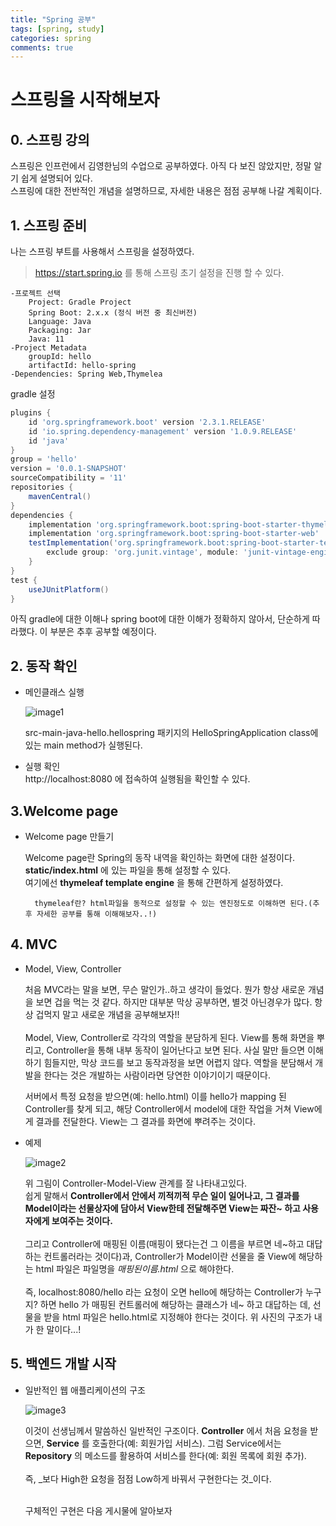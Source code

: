 ```yaml
---
title: "Spring 공부"
tags: [spring, study]
categories: spring
comments: true
---
```


# 스프링을 시작해보자

## 0. 스프링 강의

스프링은 인프런에서 김영한님의 수업으로 공부하였다. 아직 다 보진 않았지만, 정말 알기 쉽게 설명되어 있다. <br/>
스프링에 대한 전반적인 개념을 설명하므로, 자세한 내용은 점점 공부해 나갈 계획이다. <br/>

## 1. 스프링 준비

나는 스프링 부트를 사용해서 스프링을 설정하였다.<br/>
> https://start.spring.io 를 통해 스프링 초기 설정을 진행 할 수 있다.

```
-프로젝트 선택
    Project: Gradle Project
    Spring Boot: 2.x.x (정식 버전 중 최신버전)
    Language: Java
    Packaging: Jar
    Java: 11
-Project Metadata
    groupId: hello
    artifactId: hello-spring
-Dependencies: Spring Web,Thymelea
```

gradle 설정
```gradle
plugins {
    id 'org.springframework.boot' version '2.3.1.RELEASE'
    id 'io.spring.dependency-management' version '1.0.9.RELEASE'
    id 'java'
}
group = 'hello'
version = '0.0.1-SNAPSHOT'
sourceCompatibility = '11'
repositories {
    mavenCentral()
}
dependencies {
    implementation 'org.springframework.boot:spring-boot-starter-thymeleaf'
    implementation 'org.springframework.boot:spring-boot-starter-web'
    testImplementation('org.springframework.boot:spring-boot-starter-test') {
        exclude group: 'org.junit.vintage', module: 'junit-vintage-engine'
    }
}
test {
    useJUnitPlatform()
}
```

아직 gradle에 대한 이해나 spring boot에 대한 이해가 정확하지 않아서, 단순하게 따라했다. 이 부분은 추후 공부할 예정이다.

## 2. 동작 확인

- 메인클래스 실행
    <br/>

    ![image1](https://bh981013.github.io/images/2022-02-11/2022-02-11-1.PNG)

    src-main-java-hello.hellospring 패키지의 HelloSpringApplication class에 있는 main method가 실행된다.
- 실행 확인
    <br/>
    http://localhost:8080 에 접속하여 실행됨을 확인할 수 있다.

## 3.Welcome page

- Welcome page 만들기

    Welcome page란 Spring의 동작 내역을 확인하는 화면에 대한 설정이다. __static/index.html__ 에 있는 파일을 통해 설정할 수 있다.<br/>
    여기에선 __thymeleaf template engine__ 을 통해 간편하게 설정하였다.

        thymeleaf란? html파일을 동적으로 설정할 수 있는 엔진정도로 이해하면 된다.(추후 자세한 공부를 통해 이해해보자..!)
        
## 4. MVC

- Model, View, Controller

    처음 MVC라는 말을 보면, 무슨 말인가..하고 생각이 들었다. 뭔가 항상 새로운 개념을 보면 겁을 먹는 것 같다. 하지만 대부분 막상 공부하면, 별것 아닌경우가 많다. 항상 겁먹지 말고 새로운 개념을 공부해보자!!
    <br/><br/>
    Model, View, Controller로 각각의 역할을 분담하게 된다. View를 통해 화면을 뿌리고, Controller을 통해 내부 동작이 일어난다고 보면 된다. 사실 말만 들으면 이해하기 힘들지만, 막상 코드를 보고 동작과정을 보면 어렵지 않다. 역할을 분담해서 개발을 한다는 것은 개발하는 사람이라면 당연한 이야기이기 때문이다.
    
    서버에서 특정 요청을 받으면(예: hello.html) 이를 hello가 mapping 된 Controller를 찾게 되고, 해당 Controller에서 model에 대한 작업을 거쳐 View에게 결과를 전달한다. View는 그 결과를 화면에 뿌려주는 것이다.

- 예제

    ![image2](https://bh981013.github.io/images/2022-02-11/2022-02-11-2.PNG)

    위 그림이 Controller-Model-View 관계를 잘 나타내고있다.<br/>
    쉽게 말해서 __Controller에서 안에서 끼적끼적 무슨 일이 일어나고, 그 결과를 Model이라는 선물상자에 담아서 View한테 전달해주면 View는 짜잔~ 하고 사용자에게 보여주는 것이다.__
    <br/>
    <br/>
    그리고 Controller에 매핑된 이름(매핑이 됐다는건 그 이름을 부르면 네~하고 대답하는 컨트롤러라는 것이다)과, Controller가 Model이란 선물을 줄 View에 해당하는 html 파일은 파일명을 _매핑된이름.html_ 으로 해야한다.
    <br/>
    <br/>
    즉, localhost:8080/hello 라는 요청이 오면 hello에 해당하는 Controller가 누구지? 하면 hello 가 매핑된 컨트롤러에 해당하는 클래스가 네~ 하고 대답하는 데, 선물을 받을 html 파일은 hello.html로 지정해야 한다는 것이다. 위 사진의 구조가 내가 한 말이다...!

## 5. 백엔드 개발 시작
- 일반적인 웹 애플리케이션의 구조

    ![image3](https://bh981013.github.io/images/2022-02-11/2022-02-11-3.PNG)

    이것이 선생님께서 말씀하신 일반적인 구조이다. __Controller__ 에서 처음 요청을 받으면, __Service__ 를 호출한다(예: 회원가입 서비스). 그럼 Service에서는 __Repository__ 의 메소드를 활용하여 서비스를 한다(예: 회원 목록에 회원 추가).<br/><br/>
    즉, _보다 High한 요청을 점점 Low하게 바꿔서 구현한다는 것_이다.<br/><br/>

    구체적인 구현은 다음 게시물에 알아보자

